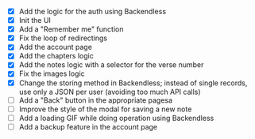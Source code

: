 - [X] Add the logic for the auth using Backendless
- [X] Init the UI
- [X] Add a "Remember me" function
- [X] Fix the loop of redirectings
- [X] Add the account page
- [X] Add the chapters logic
- [X] Add the notes logic with a selector for the verse number
- [X] Fix the images logic
- [X] Change the storing method in Backendless; instead of single records, use only a JSON per user (avoiding too much API calls)
- [ ] Add a "Back" button in the appropriate pagesa
- [ ] Improve the style of the modal for saving a new note
- [ ] Add a loading GIF while doing operation using Backendless
- [ ] Add a backup feature in the account page